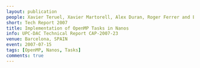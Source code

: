 ```yaml
---
layout: publication
people: Xavier Teruel, Xavier Martorell, Alex Duran, Roger Ferrer and Eduard Ayguade
short: Tech Report 2007
title: Implementation of OpenMP Tasks in Nanos
info: UPC-DAC Technical Report CAP-2007-23
venue: Barcelona, SPAIN
event: 2007-07-15
tags: [OpenMP, Nanos, Tasks]
comments: true
---
```



